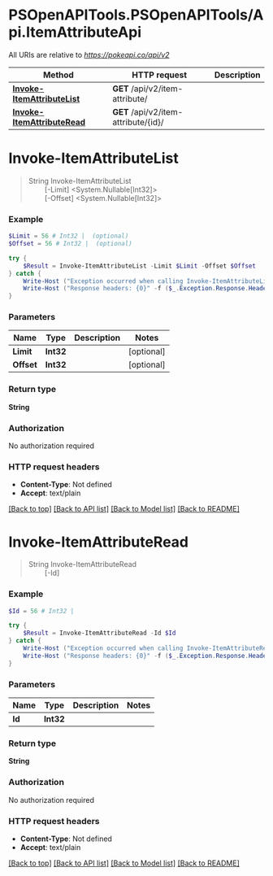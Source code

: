 # PSOpenAPITools.PSOpenAPITools/Api.ItemAttributeApi

All URIs are relative to *https://pokeapi.co/api/v2*

Method | HTTP request | Description
------------- | ------------- | -------------
[**Invoke-ItemAttributeList**](ItemAttributeApi.md#Invoke-ItemAttributeList) | **GET** /api/v2/item-attribute/ | 
[**Invoke-ItemAttributeRead**](ItemAttributeApi.md#Invoke-ItemAttributeRead) | **GET** /api/v2/item-attribute/{id}/ | 


<a name="Invoke-ItemAttributeList"></a>
# **Invoke-ItemAttributeList**
> String Invoke-ItemAttributeList<br>
> &nbsp;&nbsp;&nbsp;&nbsp;&nbsp;&nbsp;&nbsp;&nbsp;[-Limit] <System.Nullable[Int32]><br>
> &nbsp;&nbsp;&nbsp;&nbsp;&nbsp;&nbsp;&nbsp;&nbsp;[-Offset] <System.Nullable[Int32]><br>



### Example
```powershell
$Limit = 56 # Int32 |  (optional)
$Offset = 56 # Int32 |  (optional)

try {
    $Result = Invoke-ItemAttributeList -Limit $Limit -Offset $Offset
} catch {
    Write-Host ("Exception occurred when calling Invoke-ItemAttributeList: {0}" -f ($_.ErrorDetails | ConvertFrom-Json))
    Write-Host ("Response headers: {0}" -f ($_.Exception.Response.Headers | ConvertTo-Json))
}
```

### Parameters

Name | Type | Description  | Notes
------------- | ------------- | ------------- | -------------
 **Limit** | **Int32**|  | [optional] 
 **Offset** | **Int32**|  | [optional] 

### Return type

**String**

### Authorization

No authorization required

### HTTP request headers

 - **Content-Type**: Not defined
 - **Accept**: text/plain

[[Back to top]](#) [[Back to API list]](../README.md#documentation-for-api-endpoints) [[Back to Model list]](../README.md#documentation-for-models) [[Back to README]](../README.md)

<a name="Invoke-ItemAttributeRead"></a>
# **Invoke-ItemAttributeRead**
> String Invoke-ItemAttributeRead<br>
> &nbsp;&nbsp;&nbsp;&nbsp;&nbsp;&nbsp;&nbsp;&nbsp;[-Id] <Int32><br>



### Example
```powershell
$Id = 56 # Int32 | 

try {
    $Result = Invoke-ItemAttributeRead -Id $Id
} catch {
    Write-Host ("Exception occurred when calling Invoke-ItemAttributeRead: {0}" -f ($_.ErrorDetails | ConvertFrom-Json))
    Write-Host ("Response headers: {0}" -f ($_.Exception.Response.Headers | ConvertTo-Json))
}
```

### Parameters

Name | Type | Description  | Notes
------------- | ------------- | ------------- | -------------
 **Id** | **Int32**|  | 

### Return type

**String**

### Authorization

No authorization required

### HTTP request headers

 - **Content-Type**: Not defined
 - **Accept**: text/plain

[[Back to top]](#) [[Back to API list]](../README.md#documentation-for-api-endpoints) [[Back to Model list]](../README.md#documentation-for-models) [[Back to README]](../README.md)

